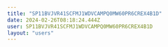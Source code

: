 ```yaml
---
title: "SP11BVJVR41SCFMJ1WDVCAMPQ0MW60PR6CREX4B1D"
date: 2024-02-26T08:18:24.444Z
user: SP11BVJVR41SCFMJ1WDVCAMPQ0MW60PR6CREX4B1D
layout: "users"
---
```

    